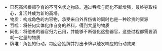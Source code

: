 - 已死高塔根部孕育的不可名状之物质。通过吞噬与同化不断增强，最终夺取核心，复活并成为新的高塔。
- 物质：构成角色的内容物，承受来自外界伤害的同时也是一种珍贵的资源
- 吞噬：将任何实体化作自身的养料，得到大量的物质
- 同化：将他者的器官归为己用，并能够不断强化这些器官，这些过程都需要消耗一定量的物质
- 牌堆：角色的行动，每回合抽牌并打出卡牌以触发响应的行动效果

#